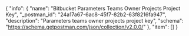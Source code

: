 {
  "info": {
    "name": "Bitbucket Parameters Teams Owner Projects Project Key",
    "_postman_id": "24a17a67-6ac8-45f7-82b2-63f8216fa947",
    "description": "Parameters teams owner projects project key",
    "schema": "https://schema.getpostman.com/json/collection/v2.0.0/"
  },
  "item": []
}